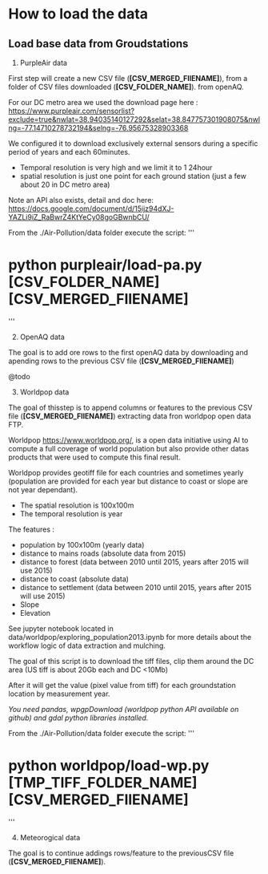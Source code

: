 # How to load the data

## Load base data from Groudstations

1. PurpleAir data

First step will create a new CSV file (**[CSV_MERGED_FIlENAME]**), from a folder of CSV files downloaded (**[CSV_FOLDER_NAME]**).
from openAQ.

For our DC metro area we used the download page here : https://www.purpleair.com/sensorlist?exclude=true&nwlat=38.94035140127292&selat=38.847757301908075&nwlng=-77.14710278732194&selng=-76.95675328903368

We configured it to download exclusively external sensors during a specific period of years and each 60minutes.

* Temporal resolution is very high and we limit it to 1 24hour
* spatial resolution is just one point for each ground station (just a few about 20 in DC metro area)

Note an API also exists, detail and doc here: https://docs.google.com/document/d/15ijz94dXJ-YAZLi9iZ_RaBwrZ4KtYeCy08goGBwnbCU/


From the ./Air-Pollution/data folder execute the script:
'''
# python purpleair/load-pa.py [CSV_FOLDER_NAME] [CSV_MERGED_FIlENAME]
'''

2. OpenAQ data

The goal is to add ore rows to the first openAQ data by downloading and apending rows to the previous CSV file (**[CSV_MERGED_FIlENAME]**)

@todo

3. Worldpop data

The goal of thisstep is to append columns or features to the previous CSV file (**[CSV_MERGED_FIlENAME]**) extracting data fron worldpop open data FTP.

Worldpop https://www.worldpop.org/, is a open data initiative using AI to compute a full coverage of world population but also provide other datas products that were used to compute this final result.

Worldpop provides geotiff file for each countries and sometimes yearly (population are provided for each year but distance to coast or slope are not year dependant).

* The spatial resolution is 100x100m
* The temporal resolution is year

The features :
* population by 100x100m (yearly data)
* distance to mains roads (absolute data from 2015)
* distance to forest (data between 2010 until 2015, years after 2015 will use 2015)
* distance to coast (absolute data)
* distance to settlement (data between 2010 until 2015, years after 2015 will use 2015)
* Slope
* Elevation

See jupyter notebook located in data/worldpop/exploring_population2013.ipynb for more details about the workflow logic of data extraction and mulching.

The goal of this script is to download the tiff files, clip them around the DC area (US tiff is about 20Gb each and DC <10Mb)

After it will get the value (pixel value from tiff) for each groundstation location by measurement year.

*You need pandas, wpgpDownload (worldpop python API available on github) and gdal python libraries installed.*

From the ./Air-Pollution/data folder execute the script:
'''
# python worldpop/load-wp.py [TMP_TIFF_FOLDER_NAME] [CSV_MERGED_FIlENAME]
'''

4. Meteorogical data

The goal is to continue addings rows/feature to the previousCSV file (**[CSV_MERGED_FIlENAME]**).
